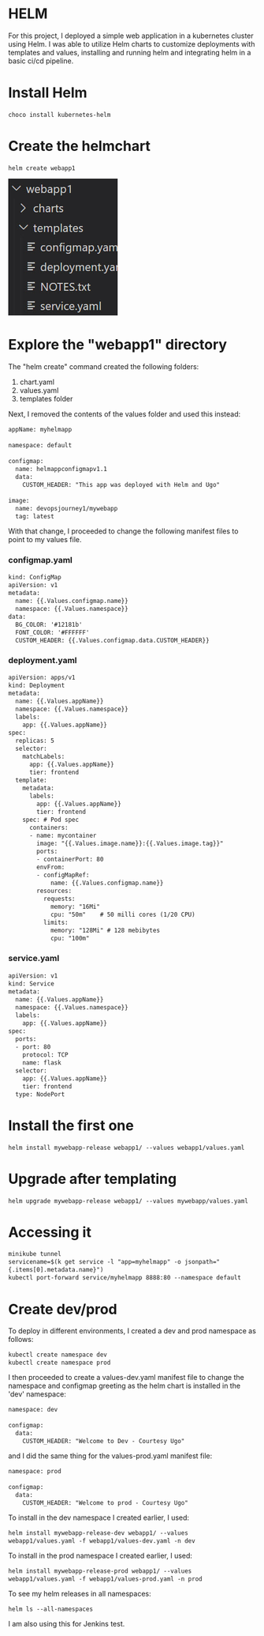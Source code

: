 
# HELM

For this project, I deployed a simple web application in a kubernetes cluster using Helm. I was able to utilize Helm charts to customize deployments with templates and values, installing and running helm and integrating helm in a basic ci/cd pipeline.

# Install Helm

```
choco install kubernetes-helm
```

# Create the helmchart

```
helm create webapp1
```
![webapp](./img/1%20helm%20create.jpg)


# Explore the "webapp1" directory

The "helm create" command created the following folders:

1. chart.yaml
2. values.yaml
3. templates folder

Next, I removed the contents of the values folder and used this instead:

```
appName: myhelmapp

namespace: default

configmap:
  name: helmappconfigmapv1.1
  data:
    CUSTOM_HEADER: "This app was deployed with Helm and Ugo"

image:
  name: devopsjourney1/mywebapp
  tag: latest
```

With that change, I proceeded to change the following manifest files to point to my values file.

### configmap.yaml

```
kind: ConfigMap 
apiVersion: v1 
metadata:
  name: {{.Values.configmap.name}}
  namespace: {{.Values.namespace}}
data:
  BG_COLOR: '#12181b'
  FONT_COLOR: '#FFFFFF'
  CUSTOM_HEADER: {{.Values.configmap.data.CUSTOM_HEADER}}
```

### deployment.yaml

```
apiVersion: apps/v1
kind: Deployment
metadata:
  name: {{.Values.appName}}
  namespace: {{.Values.namespace}}
  labels:
    app: {{.Values.appName}}
spec:
  replicas: 5
  selector:
    matchLabels:
      app: {{.Values.appName}}
      tier: frontend
  template:
    metadata:
      labels:
        app: {{.Values.appName}}
        tier: frontend
    spec: # Pod spec
      containers:
      - name: mycontainer
        image: "{{.Values.image.name}}:{{.Values.image.tag}}"
        ports:
        - containerPort: 80
        envFrom:
        - configMapRef:
            name: {{.Values.configmap.name}}
        resources:
          requests:
            memory: "16Mi" 
            cpu: "50m"    # 50 milli cores (1/20 CPU)
          limits:
            memory: "128Mi" # 128 mebibytes 
            cpu: "100m"

```

### service.yaml

```
apiVersion: v1
kind: Service
metadata:
  name: {{.Values.appName}}
  namespace: {{.Values.namespace}}
  labels:
    app: {{.Values.appName}}
spec:
  ports:
  - port: 80
    protocol: TCP
    name: flask
  selector:
    app: {{.Values.appName}}
    tier: frontend
  type: NodePort
```


# Install the first one

```
helm install mywebapp-release webapp1/ --values webapp1/values.yaml
```

# Upgrade after templating

```
helm upgrade mywebapp-release webapp1/ --values mywebapp/values.yaml
```

# Accessing it

```
minikube tunnel
servicename=$(k get service -l "app=myhelmapp" -o jsonpath="{.items[0].metadata.name}")
kubectl port-forward service/myhelmapp 8888:80 --namespace default
```

# Create dev/prod

To deploy in different environments, I created a dev and prod namespace as follows:

```
kubectl create namespace dev
kubectl create namespace prod
```

I then proceeded to create a values-dev.yaml manifest file to change the namespace and configmap greeting as the helm chart is installed in the 'dev' namespace:

```
namespace: dev

configmap:
  data:
    CUSTOM_HEADER: "Welcome to Dev - Courtesy Ugo"

```

and I did the same thing for the values-prod.yaml manifest file:

```
namespace: prod

configmap:
  data:
    CUSTOM_HEADER: "Welcome to prod - Courtesy Ugo"

```
To install in the dev namespace I created earlier, I used:

```
helm install mywebapp-release-dev webapp1/ --values webapp1/values.yaml -f webapp1/values-dev.yaml -n dev
```
To install in the prod namespace I created earlier, I used:

```
helm install mywebapp-release-prod webapp1/ --values webapp1/values.yaml -f webapp1/values-prod.yaml -n prod
```

To see my helm releases in all namespaces:

```
helm ls --all-namespaces
```
I am also using this for Jenkins test.